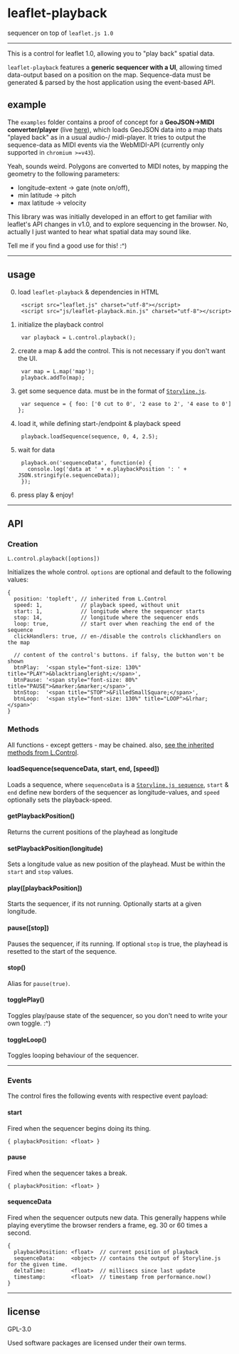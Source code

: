 # leaflet-playback
sequencer on top of `leaflet.js 1.0`

---

This is a control for leaflet 1.0, allowing you to "play back" spatial data.

`leaflet-playback` features a **generic sequencer with a UI**, allowing timed data-output based on a position on the map.
Sequence-data must be generated & parsed by the host application using the event-based API.

## example
The `examples` folder contains a proof of concept for a **GeoJSON->MIDI converter/player** (live [here](http://noerw.github.io/leaflet-playback/examples/index.html)),
which loads GeoJSON data into a map thats "played back" as in a usual audio-/ midi-player.
It tries to output the sequence-data as MIDI events via the WebMIDI-API (currently only supported in `chromium >=v43`).

Yeah, sounds weird. Polygons are converted to MIDI notes, by mapping the geometry to the following parameters:

* longitude-extent  -> gate (note on/off),
* min latitude -> pitch
* max latitude -> velocity

This library was was initially developed in an effort to get familiar with leaflet's API changes in v1.0, and to explore sequencing in the browser.
No, actually I just wanted to hear what spatial data may sound like.

Tell me if you find a good use for this! :^)

---

## usage
0. load `leaflet-playback` & dependencies in HTML

        <script src="leaflet.js" charset="utf-8"></script>
        <script src="js/leaflet-playback.min.js" charset="utf-8"></script>

1. initialize the playback control

        var playback = L.control.playback();

2. create a map & add the control. This is not necessary if you don't want the UI.

        var map = L.map('map');
        playback.addTo(map);

3. get some sequence data. must be in the format of [`Storyline.js`](https://github.com/spite/Storyline.js#using-storylinejs).

        var sequence = { foo: ['0 cut to 0', '2 ease to 2', '4 ease to 0'] };

4. load it, while defining start-/endpoint & playback speed

        playback.loadSequence(sequence, 0, 4, 2.5);

5. wait for data

        playback.on('sequenceData', function(e) {
          console.log('data at ' + e.playbackPosition ': ' + JSON.stringify(e.sequenceData));
        });

6. press play & enjoy!

---

## API

### Creation

    L.control.playback([options])

Initializes the whole control. `options` are optional and default to the following values:

    {
      position: 'topleft', // inherited from L.Control
      speed: 1,            // playback speed, without unit
      start: 1,            // longitude where the sequencer starts
      stop: 14,            // longitude where the sequencer ends
      loop: true,          // start over when reaching the end of the sequence
      clickHandlers: true, // en-/disable the controls clickhandlers on the map

      // content of the control's buttons. if falsy, the button won't be shown
      btnPlay:  '<span style="font-size: 130%" title="PLAY">&blacktriangleright;</span>',
      btnPause: '<span style="font-size: 80%" title="PAUSE">&marker;&marker;</span>',
      btnStop:  '<span title="STOP">&FilledSmallSquare;</span>',
      btnLoop:  '<span style="font-size: 130%" title="LOOP">&lrhar;</span>'
    }

### Methods
All functions - except getters - may be chained.
also, [see the inherited methods from L.Control](http://leafletjs.com/reference-1.0.0.html#control).

#### loadSequence(sequenceData, start, end, [speed])
Loads a sequence, where
`sequenceData` is a [`Storyline.js sequence`](https://github.com/spite/Storyline.js#using-storylinejs),
`start` & `end` define new borders of the sequencer as longitude-values, and
`speed` optionally sets the playback-speed.

#### getPlaybackPosition()
Returns the current positions of the playhead as longitude

#### setPlaybackPosition(longitude)
Sets a longitude value as new position of the playhead. Must be within the `start` and `stop` values.

#### play([playbackPosition])
Starts the sequencer, if its not running. Optionally starts at a given longitude.

#### pause([stop])
Pauses the sequencer, if its running. If optional `stop` is true, the playhead is resetted to the start of the sequence.

#### stop()
Alias for `pause(true)`.

#### togglePlay()
Toggles play/pause state of the sequencer, so you don't need to write your own toggle. :^)

#### toggleLoop()
Toggles looping behaviour of the sequencer.

---

### Events
The control fires the following events with respective event payload:

#### start
Fired when the sequencer begins doing its thing.

    { playbackPosition: <float> }

#### pause
Fired when the sequencer takes a break.

    { playbackPosition: <float> }

#### sequenceData
Fired when the sequencer outputs new data.
This generally happens while playing everytime the browser renders a frame, eg. 30 or 60 times a second.

    {
      playbackPosition: <float>  // current position of playback
      sequenceData:     <object> // contains the output of Storyline.js for the given time.
      deltaTime:        <float>  // millisecs since last update
      timestamp:        <float>  // timestamp from performance.now()
    }

---

## license
GPL-3.0

Used software packages are licensed under their own terms.
